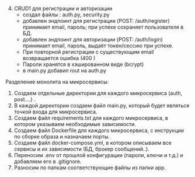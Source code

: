 4. CRUD1 для регистрации и авторизации
    - создал файлы : auth.py, security.py
    - добавлен эндпоинт для регистрации (POST: /auth/register) принимает email, пароль; при успехе сохраняет пользователя в БД.
    - добавлен эндпоинт для авторизации (POST: /auth/login) принимает email, пароль, выдаёт токен/сессию при успехе.
    - При повторной регистрации с существующим email возвращается ошибка (400 )
    - Пароли хранятся в хэшированном виде (bcrypt)
    - в  main.py добавил rout на auth.py



Разделение монолита на микросервисы:

1. Создаем отдельные директории для каждого микросервиса (auth, post....) .
2. В каждой директории создаем файл main.py, который будет являться точкой входа для микросервиса.
3. Создаем файл requirements.txt для каждого микросервиса, в котором указываем необходимые зависимости.
4. Создаем файл Dockerfile для каждого микросервиса, c инструкции по сборке образа и назначаем порты.
5. Создаем файл docker-compose.yml, в котором описываем все сервисы и их зависимости (БД, брокер сообщений..).
6. Переносим .env от прошлой конфигурации (пароли, ключи и т.д.) и добавляем его в .gitignore.
7. Разносим по папкам соответствующие файлы из папки арр.
 
